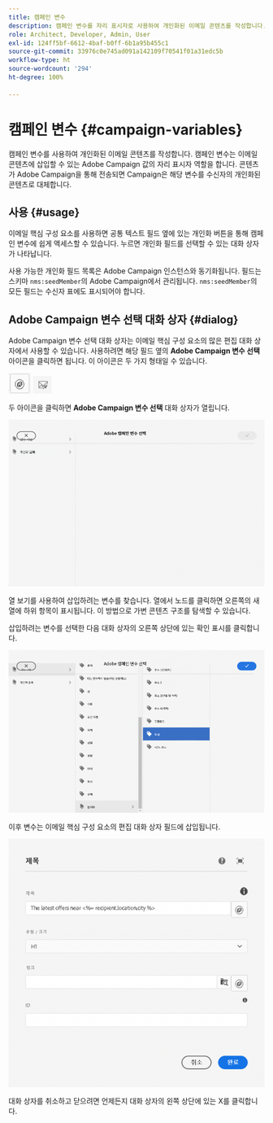 ```yaml
---
title: 캠페인 변수
description: 캠페인 변수를 자리 표시자로 사용하여 개인화된 이메일 콘텐츠를 작성합니다.
role: Architect, Developer, Admin, User
exl-id: 124ff5bf-6612-4baf-b0ff-6b1a95b455c1
source-git-commit: 33976c0e745ad091a142109f70541f01a31edc5b
workflow-type: ht
source-wordcount: '294'
ht-degree: 100%

---
```



# 캠페인 변수 {#campaign-variables}

캠페인 변수를 사용하여 개인화된 이메일 콘텐츠를 작성합니다. 캠페인 변수는 이메일 콘텐츠에 삽입할 수 있는 Adobe Campaign 값의 자리 표시자 역할을 합니다. 콘텐츠가 Adobe Campaign을 통해 전송되면 Campaign은 해당 변수를 수신자의 개인화된 콘텐츠로 대체합니다.

## 사용 {#usage}

이메일 핵심 구성 요소를 사용하면 공통 텍스트 필드 옆에 있는 개인화 버튼을 통해 캠페인 변수에 쉽게 액세스할 수 있습니다. 누르면 개인화 필드를 선택할 수 있는 대화 상자가 나타납니다.

사용 가능한 개인화 필드 목록은 Adobe Campaign 인스턴스와 동기화됩니다. 필드는 스키마 `nms:seedMember`의 Adobe Campaign에서 관리됩니다. `nms:seedMember`의 모든 필드는 수신자 표에도 표시되어야 합니다.

## Adobe Campaign 변수 선택 대화 상자 {#dialog}

Adobe Campaign 변수 선택 대화 상자는 이메일 핵심 구성 요소의 많은 편집 대화 상자에서 사용할 수 있습니다. 사용하려면 해당 필드 옆의 **Adobe Campaign 변수 선택** 아이콘을 클릭하면 됩니다. 이 아이콘은 두 가지 형태일 수 있습니다.

![Adobe Campaign 버튼](/help/email/assets/campaign-button.png)
![Adobe Campaign 변수 선택 아이콘](/help/email/assets/select-adobe-campaign-variable-icon.png)

두 아이콘을 클릭하면 **Adobe Campaign 변수 선택** 대화 상자가 열립니다.

![Adobe Campaign 변수 선택 대화 상자](assets/select-campaign-variable-dialog.png)

열 보기를 사용하여 삽입하려는 변수를 찾습니다. 열에서 노드를 클릭하면 오른쪽의 새 열에 하위 항목이 표시됩니다. 이 방법으로 가변 콘텐츠 구조를 탐색할 수 있습니다.

삽입하려는 변수를 선택한 다음 대화 상자의 오른쪽 상단에 있는 확인 표시를 클릭합니다.

![Adobe Campaign 변수 선택됨](assets/select-campaign-variable-dialog-selected.png)

이후 변수는 이메일 핵심 구성 요소의 편집 대화 상자 필드에 삽입됩니다.

![편집 대화 상자에 삽입된 캠페인 변수](assets/campaign-variable.png)

대화 상자를 취소하고 닫으려면 언제든지 대화 상자의 왼쪽 상단에 있는 X를 클릭합니다.
